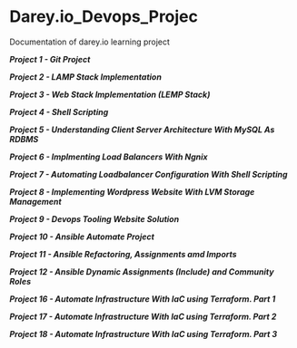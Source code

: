 # Darey.io_Devops_Projec
Documentation of darey.io learning project 

***Project 1 - Git Project***

***Project 2 - LAMP Stack Implementation***

***Project 3 - Web Stack Implementation (LEMP Stack)***

***Project 4 - Shell Scripting***

***Project 5 - Understanding Client Server Architecture With MySQL As RDBMS***

***Project 6 - Implmenting Load Balancers With Ngnix***

***Project 7 - Automating Loadbalancer Configuration With Shell Scripting***

***Project 8 - Implementing Wordpress Website With LVM Storage Management***

***Project 9 - Devops Tooling Website Solution***

***Project 10 - Ansible Automate Project***

***Project 11 - Ansible Refactoring, Assignments amd Imports***

***Project 12 - Ansible Dynamic Assignments (Include) and Community Roles***

***Project 16 - Automate Infrastructure With IaC using Terraform. Part 1***

***Project 17 - Automate Infrastructure With IaC using Terraform. Part 2***

***Project 18 - Automate Infrastructure With IaC using Terraform. Part 3***
